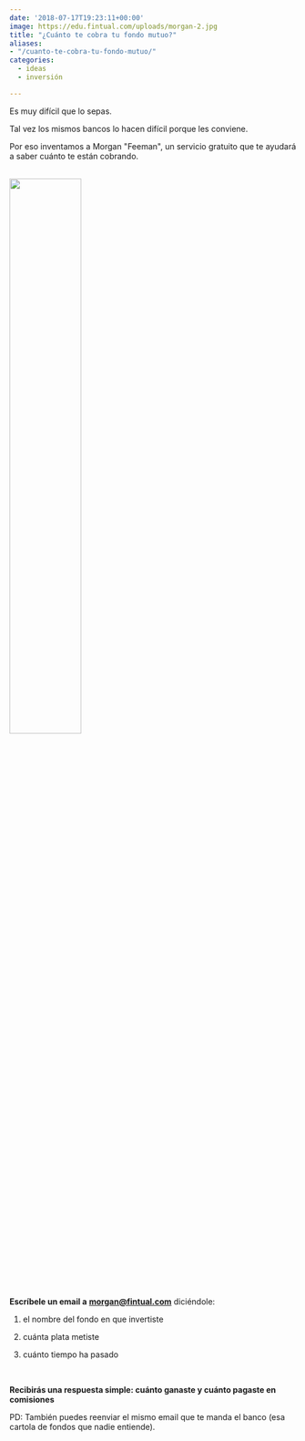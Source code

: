 ```yaml
---
date: '2018-07-17T19:23:11+00:00'
image: https://edu.fintual.com/uploads/morgan-2.jpg
title: "¿Cuánto te cobra tu fondo mutuo?"
aliases:
- "/cuanto-te-cobra-tu-fondo-mutuo/"
categories:
  - ideas
  - inversión

---
```

Es muy difícil que lo sepas.

Tal vez los mismos bancos lo hacen difícil porque les conviene.

Por eso inventamos a Morgan "Feeman", un servicio gratuito que te ayudará a saber cuánto te están cobrando.

<br>

<img src="/uploads/morgan.jpg" style="width:50%;height: auto;"/>

<br>

**Escríbele un email a** [**morgan@fintual.com**](mailto://morgan@fintual.com) diciéndole:

1) el nombre del fondo en que invertiste

2) cuánta plata metiste

3) cuánto tiempo ha pasado

**<br>**

**Recibirás una respuesta simple: cuánto ganaste y cuánto pagaste en comisiones**

PD: También puedes reenviar el mismo email que te manda el banco (esa cartola de fondos que nadie entiende).

